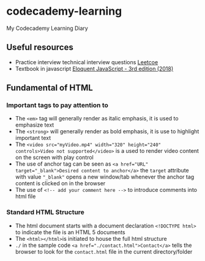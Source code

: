 # codecademy-learning
My Codecademy Learning Diary

## Useful resources
* Practice interview technical interview questions [Leetcoe](https://leetcode.com/)
* Textbook in javascript [Eloquent JavaScript - 3rd edition (2018)](https://eloquentjavascript.net/)

## Fundamental of HTML
### Important tags to pay attention to
* The ```<em>``` tag will generally render as italic emphasis, it is used to emphasize text
* The  ```<strong>``` will generally render as bold emphasis, it is use to highlight important text
* The ```<video src="myVideo.mp4" width="320" height="240" controls>Video not supported</video>``` is a used to render video content on the screen with play control
* The use of anchor tag can be seen as ```<a href="URL" target="_blank">Desired content to anchor</a>``` the ```target``` attribute with value ```"_blank"``` opens a new window/tab whenever the anchor tag content is clicked on in the browser
* The use of ```<!-- add your comment here -->``` to introduce comments into html file

### Standard HTML Structure
* The html document starts with a document declaration ```<!DOCTYPE html>``` to indicate the file is an HTML 5 documents
* The ```<html></html>```is initiated to house the full html structure 
* ```./``` in the sample code ```<a href="./contact.html">Contact</a>``` tells the browser to look for the ```contact.html``` file in the current directory/folder

